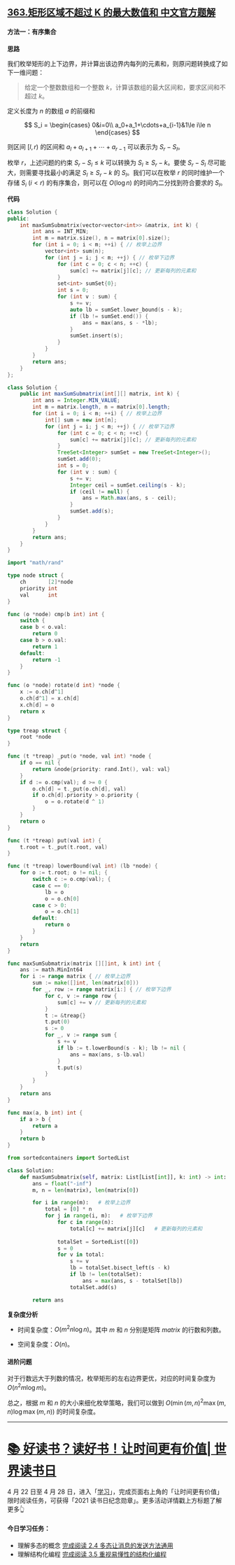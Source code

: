 ## [363.矩形区域不超过 K 的最大数值和 中文官方题解](https://leetcode.cn/problems/max-sum-of-rectangle-no-larger-than-k/solutions/100000/ju-xing-qu-yu-bu-chao-guo-k-de-zui-da-sh-70q2)
#### 方法一：有序集合

**思路**

我们枚举矩形的上下边界，并计算出该边界内每列的元素和，则原问题转换成了如下一维问题：

> 给定一个整数数组和一个整数 $k$，计算该数组的最大区间和，要求区间和不超过 $k$。

定义长度为 $n$ 的数组 $a$ 的前缀和

$$
S_i =
\begin{cases} 
0&i=0\\
a_0+a_1+\cdots+a_{i-1}&1\le i\le n
\end{cases}
$$

则区间 $[l,r)$ 的区间和 $a_l+a_{l+1}+\cdots+a_{r-1}$ 可以表示为 $S_r-S_l$。

枚举 $r$，上述问题的约束 $S_r-S_l\le k$ 可以转换为 $S_l\ge S_r-k$。要使 $S_r-S_l$ 尽可能大，则需要寻找最小的满足 $S_l\ge S_r-k$ 的 $S_l$。我们可以在枚举 $r$ 的同时维护一个存储 $S_i\ (i<r)$ 的有序集合，则可以在 $O(\log n)$ 的时间内二分找到符合要求的 $S_l$。

**代码**

```C++ [sol1-C++]
class Solution {
public:
    int maxSumSubmatrix(vector<vector<int>> &matrix, int k) {
        int ans = INT_MIN;
        int m = matrix.size(), n = matrix[0].size();
        for (int i = 0; i < m; ++i) { // 枚举上边界
            vector<int> sum(n);
            for (int j = i; j < m; ++j) { // 枚举下边界
                for (int c = 0; c < n; ++c) {
                    sum[c] += matrix[j][c]; // 更新每列的元素和
                }
                set<int> sumSet{0};
                int s = 0;
                for (int v : sum) {
                    s += v;
                    auto lb = sumSet.lower_bound(s - k);
                    if (lb != sumSet.end()) {
                        ans = max(ans, s - *lb);
                    }
                    sumSet.insert(s);
                }
            }
        }
        return ans;
    }
};
```

```Java [sol1-Java]
class Solution {
    public int maxSumSubmatrix(int[][] matrix, int k) {
        int ans = Integer.MIN_VALUE;
        int m = matrix.length, n = matrix[0].length;
        for (int i = 0; i < m; ++i) { // 枚举上边界
            int[] sum = new int[n];
            for (int j = i; j < m; ++j) { // 枚举下边界
                for (int c = 0; c < n; ++c) {
                    sum[c] += matrix[j][c]; // 更新每列的元素和
                }
                TreeSet<Integer> sumSet = new TreeSet<Integer>();
                sumSet.add(0);
                int s = 0;
                for (int v : sum) {
                    s += v;
                    Integer ceil = sumSet.ceiling(s - k);
                    if (ceil != null) {
                        ans = Math.max(ans, s - ceil);
                    }
                    sumSet.add(s);
                }
            }
        }
        return ans;
    }
}
```

```go [sol1-Golang]
import "math/rand"

type node struct {
    ch       [2]*node
    priority int
    val      int
}

func (o *node) cmp(b int) int {
    switch {
    case b < o.val:
        return 0
    case b > o.val:
        return 1
    default:
        return -1
    }
}

func (o *node) rotate(d int) *node {
    x := o.ch[d^1]
    o.ch[d^1] = x.ch[d]
    x.ch[d] = o
    return x
}

type treap struct {
    root *node
}

func (t *treap) _put(o *node, val int) *node {
    if o == nil {
        return &node{priority: rand.Int(), val: val}
    }
    if d := o.cmp(val); d >= 0 {
        o.ch[d] = t._put(o.ch[d], val)
        if o.ch[d].priority > o.priority {
            o = o.rotate(d ^ 1)
        }
    }
    return o
}

func (t *treap) put(val int) {
    t.root = t._put(t.root, val)
}

func (t *treap) lowerBound(val int) (lb *node) {
    for o := t.root; o != nil; {
        switch c := o.cmp(val); {
        case c == 0:
            lb = o
            o = o.ch[0]
        case c > 0:
            o = o.ch[1]
        default:
            return o
        }
    }
    return
}

func maxSumSubmatrix(matrix [][]int, k int) int {
    ans := math.MinInt64
    for i := range matrix { // 枚举上边界
        sum := make([]int, len(matrix[0]))
        for _, row := range matrix[i:] { // 枚举下边界
            for c, v := range row {
                sum[c] += v // 更新每列的元素和
            }
            t := &treap{}
            t.put(0)
            s := 0
            for _, v := range sum {
                s += v
                if lb := t.lowerBound(s - k); lb != nil {
                    ans = max(ans, s-lb.val)
                }
                t.put(s)
            }
        }
    }
    return ans
}

func max(a, b int) int {
    if a > b {
        return a
    }
    return b
}
```

```Python [sol1-Python3]
from sortedcontainers import SortedList

class Solution:
    def maxSumSubmatrix(self, matrix: List[List[int]], k: int) -> int:
        ans = float("-inf")
        m, n = len(matrix), len(matrix[0])

        for i in range(m):   # 枚举上边界
            total = [0] * n
            for j in range(i, m):   # 枚举下边界
                for c in range(n):
                    total[c] += matrix[j][c]   # 更新每列的元素和
                
                totalSet = SortedList([0])
                s = 0
                for v in total:
                    s += v
                    lb = totalSet.bisect_left(s - k)
                    if lb != len(totalSet):
                        ans = max(ans, s - totalSet[lb])
                    totalSet.add(s)

        return ans
```

**复杂度分析**

- 时间复杂度：$O(m^2n\log n)$。其中 $m$ 和 $n$ 分别是矩阵 $\textit{matrix}$ 的行数和列数。

- 空间复杂度：$O(n)$。

#### 进阶问题

对于行数远大于列数的情况，枚举矩形的左右边界更优，对应的时间复杂度为 $O(n^2m\log m)$。

总之，根据 $m$ 和 $n$ 的大小来细化枚举策略，我们可以做到 $O(\min(m,n)^2\max(m,n)\log\max(m,n))$ 的时间复杂度。

---
# [📚 好读书？读好书！让时间更有价值| 世界读书日](https://leetcode-cn.com/circle/discuss/12QtuI/)
4 月 22 日至 4 月 28 日，进入「[学习](https://leetcode-cn.com/leetbook/)」，完成页面右上角的「让时间更有价值」限时阅读任务，可获得「2021 读书日纪念勋章」。更多活动详情戳上方标题了解更多👆
#### 今日学习任务：
- 理解多态的概念
[完成阅读 2.4 多态让消息的发送方法通用](https://leetcode-cn.com/leetbook/read/how-objects-work/o1dk4g/)
- 理解结构化编程
[完成阅读 3.5 重视易懂性的结构化编程](https://leetcode-cn.com/leetbook/read/how-objects-work/oy2zle/)

